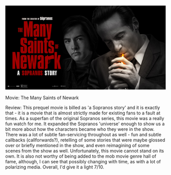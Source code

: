 ![Many Saints of Newark movie poster](TMSON.jpg)

Movie: The Many Saints of Newark

Review: This prequel movie is billed as 'a Sopranos story' and it is exactly that - it is a movie that is almost strictly made for existing fans to a fault at times. As a superfan of the original Sopranos series, this movie was a really fun watch for me. It expanded the Sopranos 'universe' enough to show us a bit more about how the characters became who they were in the show. There was a lot of subtle fan-servicing throughout as well - fun and subtle callbacks (callforwards?), retelling of some stories that were maybe glossed over or briefly mentioned in the show, and even reimagining of some scenes from the show as well. Unfortunately, this movie cannot stand on its own. It is also not worthy of being added to the mob movie genre hall of fame, although, I can see that possibly changing with time, as with a lot of polarizing media. Overall, I'd give it a light 7/10. 
